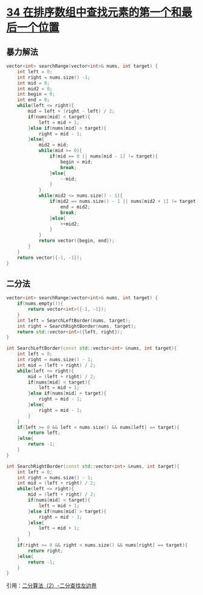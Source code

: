# [ 34 在排序数组中查找元素的第一个和最后一个位置](https://leetcode.cn/problems/find-first-and-last-position-of-element-in-sorted-array/)

## 暴力解法

```c++
vector<int> searchRange(vector<int>& nums, int target) {
    int left = 0;
    int right = nums.size() -1;
    int mid = 0;
    int mid2 = 0;
    int begin = 0;
    int end = 0;
    while(left <= right){
        mid = left + (right - left) / 2;
        if(nums[mid] < target){
            left = mid + 1;
        }else if(nums[mid] > target){
            right = mid - 1;
        }else{
            mid2 = mid;
            while(mid >= 0){
                if(mid == 0 || nums[mid - 1] != target){
                    begin = mid;
                    break;
                }else{
                    --mid;
                }
            }
            while(mid2 <= nums.size() - 1){
                if(mid2 == nums.size() - 1 || nums[mid2 + 1] != target){
                    end = mid2;
                    break;
                }else{
                    ++mid2;
                }
            }
            return vector({begin, end});
        }
    }
    return vector({-1, -1});
}
```

## 二分法

```c++
vector<int> searchRange(vector<int>& nums, int target) {
    if(nums.empty()){
        return vector<int>({-1, -1});
    }
    int left = SearchLeftBorder(nums, target);
    int right = SearchRightBorder(nums, target);
    return std::vector<int>({left, right});
}
```

```c++
int SearchLeftBorder(const std::vector<int> &nums, int target){
    int left = 0;
    int right = nums.size() - 1;
    int mid = (left + right) / 2;
    while(left <= right){
        mid = (left + right) / 2;
        if(nums[mid] < target){
            left = mid + 1;
        }else if(nums[mid] > target){
            right = mid - 1;
        }else{
            right = mid - 1;
        }
    }
    if(left >= 0 && left < nums.size() && nums[left] == target){
        return left;
    }else{
        return -1;
    }
}
```

```c++
int SearchRightBorder(const std::vector<int> &nums, int target){
    int left = 0;
    int right = nums.size() - 1;
    int mid = (left + right) / 2;
    while(left <= right){
        mid = (left + right) / 2;
        if(nums[mid] < target){
            left = mid + 1;
        }else if(nums[mid] > target){
            right = mid - 1;
        }else{
            left = mid + 1;
        }
    }
    if(right >= 0 && right < nums.size() && nums[right] == target){
        return right;
    }else{
        return -1;
    }
}
```

引用：[二分算法（2）-二分查找左边界](https://zhuanlan.zhihu.com/p/688769801#:~:text=1%EF%BC%89%E5%A6%82%E6%9E%9Ca%20[L]%E5%92%8Cx%E7%9B%B8%E7%AD%89%EF%BC%8C%E9%82%A3%E4%B9%88%E5%B0%B1%E6%98%AF%E5%B7%A6%E8%BE%B9%E7%95%8C%202%EF%BC%89%E5%A6%82%E6%9E%9C%E4%B8%8D%E7%9B%B8%E7%AD%89%EF%BC%8C%E9%82%A3%E4%B9%88a%20[L]%E4%B8%80%E5%AE%9A%E6%98%AF%E7%AC%AC1%E4%B8%AA%E6%AF%94%E6%9F%A5%E6%89%BE%E6%95%B0%E5%A4%A7%E7%9A%84%E6%95%B0%EF%BC%8C%E4%B8%94%E6%9F%A5%E6%89%BE%E6%95%B0%E6%98%AF%E4%B8%8D%E5%AD%98%E5%9C%A8%E6%95%B0%E7%BB%84%E4%B8%AD%E7%9A%84%203%EF%BC%89%E5%A6%82%E6%9E%9C%E6%89%80%E6%9F%A5%E6%89%BE%E7%9A%84%E6%95%B0%E6%AF%94%E6%95%B0%E7%BB%84%E4%B8%AD%E4%BB%BB%E4%BD%95%E4%B8%80%E4%B8%AA%E6%95%B0%E9%83%BD%E5%A4%A7%EF%BC%8C%E9%82%A3%E4%B9%88%E6%9C%80%E7%BB%88L%E7%9A%84%E4%BD%8D%E7%BD%AE%E6%98%AF%E6%9C%80%E5%90%8E%E4%B8%80%E4%B8%AA%E6%95%B0%E7%9A%84%E5%90%8E%E9%9D%A2%E3%80%82%20%E6%B3%A8%E6%84%8F%E4%B8%80%E4%B8%AA%E7%89%B9%E6%AE%8A%E6%83%85%E5%86%B5%EF%BC%9A%E5%A6%82%E6%9E%9C%E6%95%B0%E7%BB%84%E6%98%AF%E8%B4%9F%E6%95%B0%E7%9A%84%E8%AF%9D%EF%BC%8C%E9%82%A3%E4%B9%88%E6%9F%A5%E6%89%BE0%E6%98%AF%E4%B8%AA%E7%89%B9%E6%AE%8A%E6%83%85%E5%86%B5%EF%BC%8C%E5%9B%A0%E6%95%B0%E7%BB%84%E5%88%9D%E5%A7%8B%E5%8C%96%E9%BB%98%E8%AE%A4%E5%85%A8%E9%83%A8%E5%B0%B1%E6%98%AF0%EF%BC%8C%E4%BD%A0%E5%86%8D%E6%9F%A5%E6%89%BE0%EF%BC%8C%E5%8F%AF%E8%83%BD%E4%B8%8D%E5%9C%A8%E6%95%B0%E7%BB%84%E6%9C%89%E6%95%88%E8%8C%83%E5%9B%B4%E5%86%85%E7%9A%840%E8%80%8C%E6%98%AF%E9%BB%98%E8%AE%A4%E5%80%BC%E7%9A%840%20%E7%BB%93%E8%AE%BA%EF%BC%9A%E6%9F%A5%E6%89%BE%E5%B7%A6%E8%BE%B9%E7%95%8C%E9%97%AE%E9%A2%98%EF%BC%8C%E6%89%BE%E5%88%B0%E5%B7%A6%E8%BE%B9%E7%95%8C%E7%9A%84%E5%88%A4%E6%96%AD%E6%98%AF%EF%BC%9Aa%20[L],L%20%3E%3D1%20%26%26%20L%3C%3Dn%20%EF%BC%88%E5%8D%B3%EF%BC%9Aa%20[L]%E7%AD%89%E4%BA%8Ex%20%E5%B9%B6%E4%B8%94%20L%E7%9A%84%E8%8C%83%E5%9B%B4%E5%BF%85%E9%A1%BB%E6%98%AF%E4%B8%8B%E6%A0%87%E8%8C%83%E5%9B%B4%E5%86%85%EF%BC%8C%E8%BF%99%E6%89%8D%E6%98%AF%E6%9F%A5%E6%89%BE%E5%88%B0%E8%AF%A5%E6%95%B0%E7%9A%84%E5%B7%A6%E8%BE%B9%E7%95%8C%EF%BC%89)
